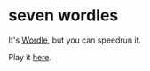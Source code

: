 # seven wordles
It's [Wordle](https://www.powerlanguage.co.uk/wordle/), but you can speedrun it.

Play it [here](https://www.wooferzfg.me/seven-wordles/).